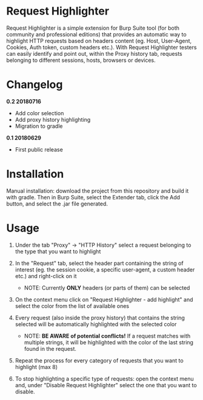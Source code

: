 # Request Highlighter

Request Highlighter is a simple extension for Burp Suite tool (for both community and professional editions) that provides an automatic way to highlight HTTP requests based on headers content (eg. Host, User-Agent, Cookies, Auth token, custom headers etc.).
With Request Highlighter testers can easily identify and point out, within the Proxy history tab, requests belonging to different sessions, hosts, browsers or devices.

# Changelog

**0.2 20180716**
 - Add color selection
 - Add proxy history highlighting
 - Migration to gradle

**0.1 20180629**
 - First public release

# Installation

Manual installation: download the project from this repository and build it with gradle. 
Then in Burp Suite, select the Extender tab, click the Add button, and select the .jar file generated.

# Usage

1. Under the tab "Proxy" -> "HTTP History" select a request belonging to the type that you want to highlight

2. In the "Request" tab, select the header part containing the string of interest (eg. the session cookie, a specific user-agent, a custom header etc.) and right-click on it

    * NOTE: Currently **ONLY** headers (or parts of them) can be selected

3. On the context menu click on "Request Highlighter - add highlight" and select the color from the list of available ones

4. Every request (also inside the proxy history) that contains the string selected will be automatically highlighted with the selected color

    * NOTE: **BE AWARE of potential conflicts!** If a request matches with multiple strings, it will be highlighted with the color of the last string found in the request.

5. Repeat the process for every category of requests that you want to highlight (max 8)

6. To stop highlighting a specific type of requests: open the context menu and, under "Disable Request Highlighter" select the one that you want to disable.
